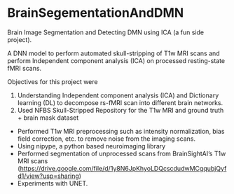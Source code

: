 # BrainSegementationAndDMN
Brain Image Segmentation and Detecting DMN using ICA (a fun side project). 

A DNN model to perform automated skull-stripping of T1w MRI scans and perform Independent component analysis (ICA) on processed resting-state fMRI scans.

Objectives for this project were 

1) Understanding Independent component analysis (ICA) and Dictionary learning (DL) to decompose rs-fMRI scan into different brain networks.
2) Used NFBS Skull-Stripped Repository for the T1w MRI and ground truth + brain mask dataset
 - Performed T1w MRI preprocessing such as intensity normalization, bias field correction, etc. to remove noise from the imaging scans.
 - Using nipype, a python based neuroimaging library 
 - Performed segmentation of unprocessed scans from BrainSightAI’s T1w MRI scans (https://drive.google.com/file/d/1y8N6JpKhyoLDQcscdudwMCgqubjQyfd1/view?usp=sharing) 
 - Experiments with UNET. 
